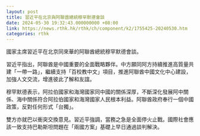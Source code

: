 ```yaml
---
layout: post
title: 習近平在北京與阿聯酋總統穆罕默德會談
date: 2024-05-30 19:32:43.000000000 +08:00
link: https://news.rthk.hk/rthk/ch/component/k2/1755425-20240530.htm
categories: rthk
---
```


國家主席習近平在北京同來華的阿聯酋總統穆罕默德會談。 　　

習近平指出，阿聯酋是中國重要的全面戰略夥伴。中方願同阿方持續推進高質量共建「一帶一路」，繼續支持「百校教中文」項目，推進阿聯酋中國文化中心建設，加強人文交流，增進彼此了解和友誼。 　

穆罕默德表示，阿拉伯國家和海灣國家同中國的關係深厚，不斷深化發展阿中關係、海中關係符合阿拉伯國家和海灣國家人民根本利益。阿聯酋政府奉行一個中國政策，反對任何形式「台獨」。 　　

雙方亦就巴以衝突交換意見。習近平強調，當務之急是全面停火止戰。國際社會應該一致支持巴勒斯坦問題在「兩國方案」基礎上早日通過談判解決。
